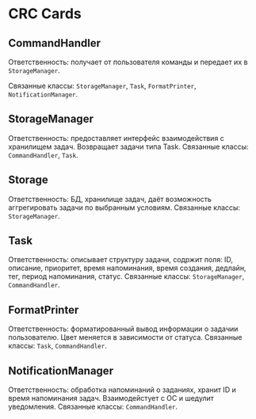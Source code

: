 # CRC Cards

## CommandHandler

Ответственность: получает от пользователя команды и передает их в `StorageManager`.

Связанные классы: `StorageManager`, `Task`, `FormatPrinter`, `NotificationManager`.

## StorageManager

Ответственность: предоставляет интерфейс взаимодействия с хранилищем задач. Возвращает задачи типа Task.
Связанные классы: `CommandHandler`, `Task`.

## Storage

Ответственность: БД, хранилище задач, даёт возможность аггрегировать задачи по выбранным условиям.
Связанные классы: `StorageManager`.

## Task

Ответственность: описывает структуру задачи, содржит поля: ID, описание, приоритет, время напоминания, время создания, дедлайн, тег, период напоминания, статус.
Связанные классы: `StorageManager`, `CommandHandler`.

## FormatPrinter

Ответственность: форматированный вывод информации о задачии пользователю. Цвет меняется в зависимости от статуса. 
Связанные классы: `Task`, `CommandHandler`.

## NotificationManager

Ответственность: обработка напоминаний о заданиях, хранит ID и время напоминания задач. Взаимодейстует с ОС и шедулит уведомления.
Связанные классы: `CommandHandler`.
